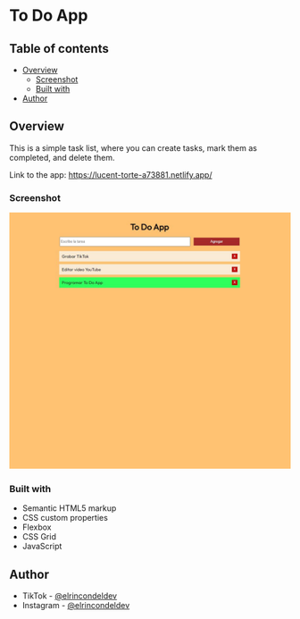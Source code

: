 # To Do App

## Table of contents

- [Overview](#overview)
  - [Screenshot](#screenshot)
  - [Built with](#built-with)
- [Author](#author)

## Overview

This is a simple task list, where you can create tasks, mark them as completed, and delete them.

Link to the app: https://lucent-torte-a73881.netlify.app/

### Screenshot

![Project finished](./todo.JPG)

### Built with

- Semantic HTML5 markup
- CSS custom properties
- Flexbox
- CSS Grid
- JavaScript

## Author

- TikTok - [@elrincondeldev](https://www.tiktok.com/@elrincondeldev)
- Instagram - [@elrincondeldev](https://www.instagram.com/elrincondeldev/)
